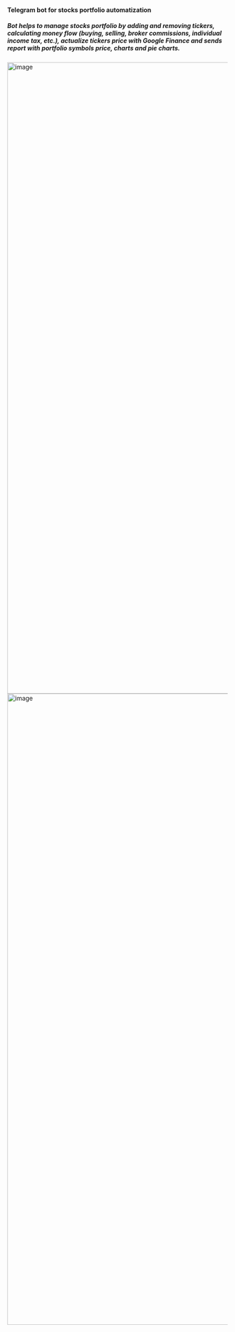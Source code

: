 #### Telegram bot for stocks portfolio automatization
##### Bot helps to manage stocks portfolio by adding and removing tickers, calculating money flow (buying, selling, broker commissions, individual income tax, etc.), actualize tickers price with Google Finance and sends report with portfolio symbols price, charts and pie charts.
<img width="1440" alt="image" src="https://user-images.githubusercontent.com/106583978/194337219-20fa2d81-4611-4073-aefb-79b13435696a.png">
<img width="1440" alt="image" src="https://user-images.githubusercontent.com/106583978/194337324-e7ec44a7-7977-4630-bb62-1ef39373140b.png">
